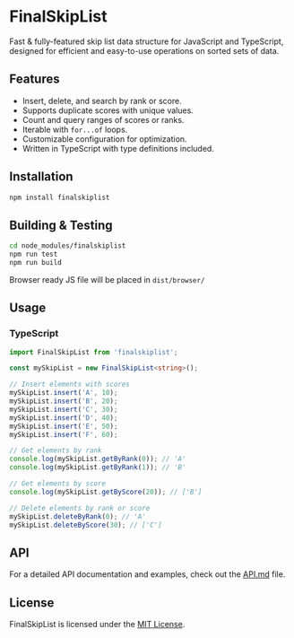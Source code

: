 # FinalSkipList

Fast & fully-featured skip list data structure for JavaScript and TypeScript, designed for efficient and easy-to-use operations on sorted sets of data.

## Features

- Insert, delete, and search by rank or score.
- Supports duplicate scores with unique values.
- Count and query ranges of scores or ranks.
- Iterable with `for...of` loops.
- Customizable configuration for optimization.
- Written in TypeScript with type definitions included.

## Installation

```bash
npm install finalskiplist
```

## Building & Testing

```bash
cd node_modules/finalskiplist
npm run test
npm run build
```

Browser ready JS file will be placed in `dist/browser/`

## Usage

### TypeScript

```typescript
import FinalSkipList from 'finalskiplist';

const mySkipList = new FinalSkipList<string>();

// Insert elements with scores
mySkipList.insert('A', 10);
mySkipList.insert('B', 20);
mySkipList.insert('C', 30);
mySkipList.insert('D', 40);
mySkipList.insert('E', 50);
mySkipList.insert('F', 60);

// Get elements by rank
console.log(mySkipList.getByRank(0)); // 'A'
console.log(mySkipList.getByRank(1)); // 'B'

// Get elements by score
console.log(mySkipList.getByScore(20)); // ['B']

// Delete elements by rank or score
mySkipList.deleteByRank(0); // 'A'
mySkipList.deleteByScore(30); // ['C']
```

## API

For a detailed API documentation and examples, check out the [API.md](./API.md) file.

## License

FinalSkipList is licensed under the [MIT License](./LICENSE).